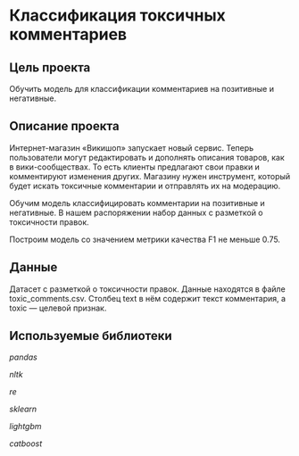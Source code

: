 # Классификация токсичных комментариев

## Цель проекта

Обучить модель для классификации комментариев на позитивные и негативные.

## Описание проекта

Интернет-магазин «Викишоп» запускает новый сервис. Теперь пользователи могут редактировать и дополнять описания товаров, как в вики-сообществах. То есть клиенты предлагают свои правки и комментируют изменения других. Магазину нужен инструмент, который будет искать токсичные комментарии и отправлять их на модерацию.

Обучим модель классифицировать комментарии на позитивные и негативные. В нашем распоряжении набор данных с разметкой о токсичности правок.

Построим модель со значением метрики качества F1 не меньше 0.75.

## Данные

Датасет с разметкой о токсичности правок. Данные находятся в файле toxic_comments.csv. Столбец text в нём содержит текст комментария, а toxic — целевой признак.

## Используемые библиотеки
*pandas*

*nltk*

*re*

*sklearn*

*lightgbm*

*catboost*
